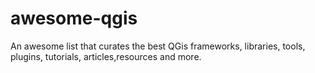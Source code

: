 # awesome-qgis
An awesome list that curates the best QGis frameworks, libraries, tools, plugins, tutorials, articles,resources and more.
